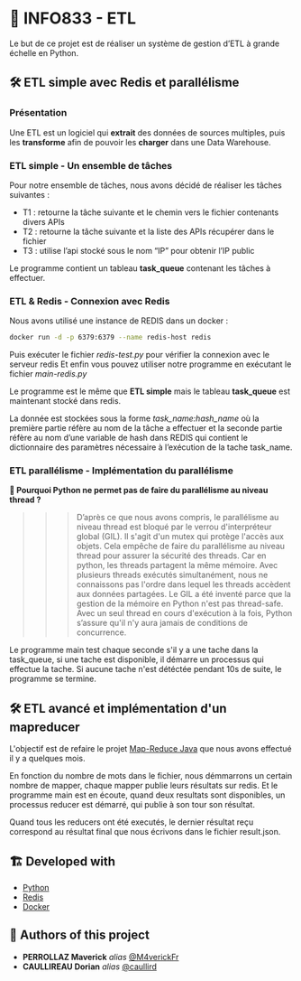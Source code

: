 
# 🔆 INFO833 - ETL

Le but de ce projet est de réaliser un système de gestion d’ETL à grande échelle en Python. 

## 🛠 ETL simple avec Redis et parallélisme

### Présentation
Une ETL est un logiciel qui **extrait** des données de sources multiples, puis les **transforme** afin de pouvoir les **charger** dans une Data Warehouse.

### ETL simple - Un ensemble de tâches

Pour notre ensemble de tâches, nous avons décidé de réaliser les tâches suivantes : 
- T1 : retourne la tâche suivante et le chemin vers le fichier contenants divers APIs
- T2 : retourne la tâche suivante et la liste des APIs récupérer dans le fichier
- T3 : utilise l’api stocké sous le nom “IP” pour obtenir l’IP public

Le programme contient un tableau **task_queue** contenant les tâches à effectuer.

### ETL & Redis - Connexion avec Redis

Nous avons utilisé une instance de REDIS dans un docker :
```sh
docker run -d -p 6379:6379 --name redis-host redis
```
Puis exécuter le fichier *redis-test.py* pour vérifier la connexion avec le serveur redis
Et enfin vous pouvez utiliser notre programme en exécutant le fichier *main-redis.py*

Le programme est le même que **ETL simple** mais le tableau **task_queue** est maintenant stocké dans redis.

La donnée est stockées sous la forme *task_name:hash_name* où la première partie réfère au nom de la tâche a effectuer et la seconde partie réfère au nom d’une variable de hash dans REDIS qui contient le dictionnaire des paramètres nécessaire à l’exécution de la tache task_name. 

### ETL parallélisme - Implémentation du parallélisme

**👀 Pourquoi Python ne permet pas de faire du parallélisme au niveau thread ?**
>>> D’après ce que nous avons compris, le parallélisme au niveau thread est bloqué par le verrou d'interpréteur global (GIL).
Il s'agit d'un mutex qui  protège l'accès aux objets. Cela empêche de faire du parallélisme au niveau thread pour assurer la sécurité des threads. Car en python, les threads partagent la même mémoire. Avec plusieurs threads exécutés simultanément, nous ne connaissons pas l'ordre dans lequel les threads accèdent aux données partagées. 
Le GIL a été inventé parce que la gestion de la mémoire en Python n'est pas thread-safe. Avec un seul thread en cours d'exécution à la fois, Python s’assure qu'il n'y aura jamais de conditions de concurrence.

Le programme main test chaque seconde s'il y a une tache dans la task_queue, si une tache est disponible, il démarre un processus qui effectue la tache.
Si aucune tache n'est détéctée pendant 10s de suite, le programme se termine.

## 🛠 ETL avancé et implémentation d'un mapreducer

L'objectif est de refaire le projet [Map-Reduce Java](https://github.com/caullird/proj731_map-reducer) que nous avons effectué il y a quelques mois.

En fonction du nombre de mots dans le fichier, nous démmarrons un certain nombre de mapper, chaque mapper publie leurs résultats sur redis. Et le programme main est en écoute, quand deux resultats sont disponibles, un processus reducer est démarré, qui publie à son tour son résultat. 

Quand tous les reducers ont été executés, le dernier résultat reçu correspond au résultat final que nous écrivons dans le fichier result.json.

## 🏗️ **Developed with**

* [Python](https://www.python.org/)
* [Redis](https://redis.io/)
* [Docker](https://www.docker.com/)

## 💪 **Authors of this project**

* **PERROLLAZ Maverick** _alias_ [@M4verickFr](https://github.com/M4verickFr)
* **CAULLIREAU Dorian** _alias_ [@caullird](https://github.com/caullird)

